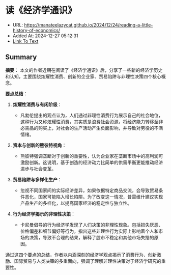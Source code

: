 # 读《经济学通识》
- URL: https://manateelazycat.github.io/2024/12/24/reading-a-little-history-of-economics/
- Added At: 2024-12-27 05:12:31
- [Link To Text](2024-12-27-读《经济学通识》_raw.md)

## Summary
**摘要**：
本文的作者近期在阅读了《经济学通识》后，分享了一些新的经济学历史和认知，主要围绕炫耀性消费、创新的企业家、贸易陷阱与非理性决策四个核心概念。

**要点总结**：
1. **炫耀性消费与有闲阶级**：
    - 凡勃伦提出的观点认为，人们通过非理性消费行为展示自己的社会地位，这种行为又称炫耀性消费，其实质是浪费社会资源，将经济能力转移至非必需品的购买上，对社会的生产活动产生负面影响，并导致对劳役的不满情绪。

2. **资本与创新的熊彼特视角**：
    - 熊彼特强调垄断对于创新的重要性，认为企业家在垄断市场中的高利润可激励创新。这说明，基于创造的经济动力比简单的供需平衡更能推动经济进步与社会变革。

3. **贸易陷阱与多样化生产**：
    - 忽视不同国家间的实际经济差异，如果依据特定商品交流，会导致贸易条件恶化，国家可能陷入增长陷阱。为了改变这一情况，普雷维什建议实现产品生产的多样化，以提高国家经济的稳定性与独立性。

4. **行为经济学揭示的非理性决策**：
    - 卡尼曼倡导的行为经济学发现了人们决策的非理性现象。包括损失厌恶、价格偏差和细节偏好等行为，指出这些非理性行为实际上影响着个人和市场的决策，导致不合理的结果，解释了股市不稳定和其他市场失措的原因。

通过这四个要点的总结，作者以内涵深刻的经济学观点揭示了消费行为、创新激励、国际贸易与人类决策的多重面向，强调了理解非理性决策对于经济学研究的重要性。
